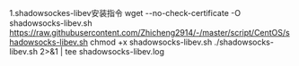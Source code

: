 1.shadowsockes-libev安装指令
    wget --no-check-certificate -O shadowsocks-libev.sh https://raw.githubusercontent.com/Zhicheng2914/-/master/script/CentOS/shadowsocks-libev.sh
    chmod +x shadowsocks-libev.sh
    ./shadowsocks-libev.sh 2>&1 | tee shadowsocks-libev.log
